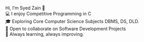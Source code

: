 Hi, I’m Syed Zain 👋 
<br>
💻 I enjoy Competitive Programming in C 
<br>
🎓 Exploring Core Computer Science Subjects DBMS, DS, DLD. 
<br>
🤝 Open to collaborate on Software Development Projects 
<br>
🚀 Always learning, always improving.
